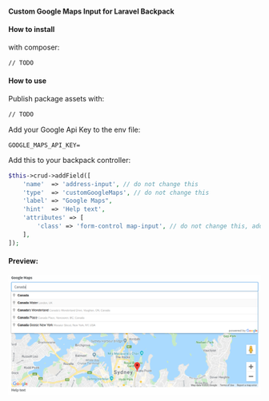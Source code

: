 #### Custom Google Maps Input for Laravel Backpack


#### How to install

with composer:

```bash
// TODO
```

#### How to use

Publish package assets with:

```bash
// TODO
```

Add your Google Api Key to the env file:

```
GOOGLE_MAPS_API_KEY= 
```

Add this to your backpack controller:

```php
$this->crud->addField([
    'name'  => 'address-input', // do not change this
    'type'  => 'customGoogleMaps', // do not change this
    'label' => "Google Maps",
    'hint'  => 'Help text',
    'attributes' => [
        'class' => 'form-control map-input', // do not change this, add more classes if needed
    ],
]);
```

#### Preview:

![Custom Google Maps Input for Laravel Backpack](custom-google-map-input-backpack-field.png "Custom Google Maps Input for Laravel Backpack")